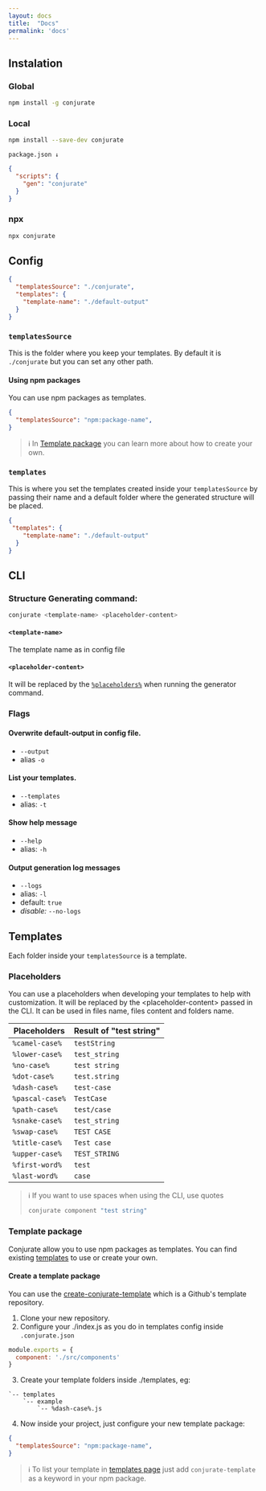 ```yaml
---
layout: docs
title:  "Docs"
permalink: 'docs'
---
```


## Instalation

### Global

```bash
npm install -g conjurate
```

### Local

```bash
npm install --save-dev conjurate
```

`package.json ↓`

```json
{
  "scripts": {
    "gen": "conjurate"
  }
}
```

### npx

```bash
npx conjurate
```

## Config

```json
{
  "templatesSource": "./conjurate",
  "templates": {
    "template-name": "./default-output"
  }
}
```

### `templatesSource`

This is the folder where you keep your templates. By default it is `./conjurate` but you can set any other path.

#### Using npm packages

You can use npm packages as templates.

```json
{
  "templatesSource": "npm:package-name",
}
```

>  ℹ️ In <a href="/docs/#template-package">Template package</a> you can learn more about how to create your own.

### `templates`

This is where you set the templates created inside your `templatesSource` by passing their name and a default folder where the generated structure will be placed.

```json
{
 "templates": {
    "template-name": "./default-output"
  }
}
```


## CLI

### Structure Generating command:
```bash
conjurate <template-name> <placeholder-content>
```

#### `<template-name>`
The template name as in config file

#### `<placeholder-content>`
It will be replaced by the [`%placeholders%`](/docs/#placeholders) when running the generator command.

### Flags

#### Overwrite default-output in config file.
- `--output`
- alias `-o`

#### List your templates.
- `--templates`
- alias: `-t`

#### Show help message
- `--help`
- alias: `-h`

#### Output generation log messages
- `--logs`
- alias: `-l`
- default: `true`
- _disable:_ `--no-logs`

## Templates

Each folder inside your `templatesSource` is a template.

### Placeholders
You can use a placeholders when developing your templates to help with customization. It will be replaced by the <span>&lt;placeholder-content&gt;</span> passed in the CLI. It can be used in files name, files content and folders name.

| Placeholders | Result of "test string"|
| --- | -- |
|`%camel-case%` | `testString` |
|`%lower-case%` | `test_string` |
|`%no-case%` | `test string` |
|`%dot-case%` | `test.string` |
|`%dash-case%` | `test-case` |
|`%pascal-case%` | `TestCase` |
|`%path-case%` | `test/case` |
|`%snake-case%` | `test_string` |
|`%swap-case%` | `TEST CASE` |
|`%title-case%` | `Test case` |
|`%upper-case%` | `TEST_STRING` |
|`%first-word%` | `test` |
|`%last-word%` | `case` |

> ℹ️ If you want to use spaces when using the CLI, use quotes
>
>```bash
>conjurate component "test string"
>```

### Template package

Conjurate allow you to use npm packages as templates. You can find existing [templates](/templates) to use or create your own.


#### Create a template package
You can use the [create-conjurate-template](https://github.com/filipelinhares/create-conjurate-template) which is a Github's template repository.

1. Clone your new repository.
2. Configure your ./index.js as you do in templates config inside `.conjurate.json`
```js
module.exports = {
  component: './src/components'
}
```

3. Create your template folders inside ./templates, eg:
```
`-- templates
    `-- example
        `-- %dash-case%.js
```

4. Now inside your project, just configure your new template package:
```json
{
  "templatesSource": "npm:package-name",
}
```

>  ℹ️ To list your template in <a href="/templates">templates page</a> just add <code>conjurate-template</code> as a keyword in your npm package.


[travis-img]: https://travis-ci.org/filipelinhares/conjurate.svg?branch=master
[travis-url]: https://travis-ci.org/filipelinhares/conjurate
[changelog-image]: https://img.shields.io/badge/changelog-md-blue.svg?style=flat
[changelog-url]: CHANGELOG.md
[license-image]: https://img.shields.io/npm/l/conjurate.svg?style=flat
[license-url]: LICENSE.md
[npm-image]: https://img.shields.io/npm/v/conjurate.svg?style=flat
[npm-url]: https://www.npmjs.com/package/conjurate



